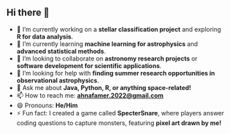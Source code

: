 ## Hi there 👋  

<!--  
**ahnafamer112/ahnafamer112** is a ✨ _special_ ✨ repository because its `README.md` (this file) appears on your GitHub profile.  
-->

- 🔭 I’m currently working on a **stellar classification project** and exploring **R for data analysis**.  
- 🌱 I’m currently learning **machine learning for astrophysics** and **advanced statistical methods**.  
- 👯 I’m looking to collaborate on **astronomy research projects** or **software development for scientific applications**.  
- 🤔 I’m looking for help with **finding summer research opportunities in observational astrophysics**.  
- 💬 Ask me about **Java, Python, R, or anything space-related!**  
- 📫 How to reach me: **ahnafamer.2022@gmail.com**  
- 😄 Pronouns: **He/Him**  
- ⚡ Fun fact: I created a game called **SpecterSnare**, where players answer coding questions to capture monsters, featuring **pixel art drawn by me!**
